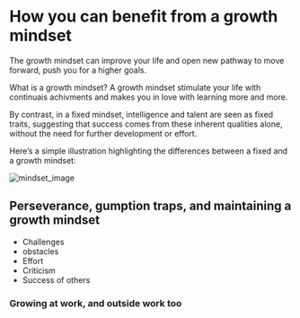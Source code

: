 # How you can benefit from a growth mindset

The growth mindset can improve your life and open new pathway to move forward, push you for a higher goals.

What is a growth mindset?
A growth mindset stimulate your life with continuais achivments and  makes you in love with learning more and more.


By contrast, in a fixed mindset, intelligence and talent are seen as fixed traits, suggesting that success comes from these inherent qualities alone, without the need for further development or effort.

Here’s a simple illustration highlighting the differences between a fixed and a growth mindset:

![mindset_image](https://i2.wp.com/atlassianblog.wpengine.com/wp-content/uploads/NewGrowthMindset2.png?w=1201&ssl=1)



## Perseverance, gumption traps, and maintaining a growth mindset
* Challenges
* obstacles
* Effort
* Criticism
* Success of others



### Growing at work, and outside work too

